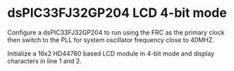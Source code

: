 # dsPIC33FJ32GP204 LCD 4-bit mode

Configure a dsPIC33FJ32GP204 to run using the FRC as the primary clock 
then switch to the PLL for system oscillator frequency close to 40MHZ.

Initialize a 16x2 HD44780 based LCD module in 4-bit mode and display characters in line 1 and 2.